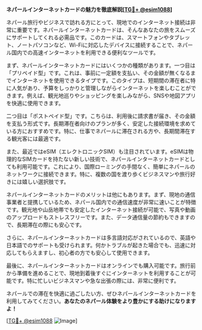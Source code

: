 **ネパールインターネットカードの魅力を徹底解説[[TG💪+ @esim1088](https://t.me/s/esim1088)]**

ネパール旅行やビジネスで訪れる方にとって、現地でのインターネット接続は非常に重要です。ネパールインターネットカードは、そんなあなたの旅をスムーズにサポートしてくれる必需品です。このカードは、スマートフォンやタブレット、ノートパソコンなど、Wi-Fiに対応したデバイスに接続することで、ネパール国内での高速インターネットを利用できる便利なツールです。

まず、ネパールインターネットカードにはいくつかの種類があります。一つ目は「プリペイド型」です。これは、事前に一定額を支払い、その金額が無くなるまでインターネットを使用できるタイプです。このタイプは、短期間の滞在者に特に人気があり、予算をしっかりと管理しながらインターネットを楽しむことができます。例えば、観光地巡りやショッピングを楽しみながら、SNSや地図アプリを快適に使用できます。

二つ目は「ポストペイド型」です。こちらは、利用後に請求書が届き、その金額を支払う形式です。長期滞在者向けのプランが多く、安定した接続環境を求めている方におすすめです。特に、仕事でネパールに滞在される方や、長期間滞在する観光客には最適です。

また、最近ではeSIM（エレクトロニックSIM）も注目されています。eSIMは物理的なSIMカードを持たない新しい技術で、ネパールインターネットカードとしても利用可能です。これにより、国際ローミングの手間なく、簡単にネパールのネットワークに接続できます。特に、複数の国を渡り歩くビジネスマンや旅行好きには嬉しい選択肢です。

ネパールインターネットカードのメリットは他にもあります。まず、現地の通信事業者と提携しているため、ネパール国内での通信速度が非常に速いことが特徴です。観光地や山岳地帯でも安定したインターネット接続が可能で、写真や動画のアップロードもストレスフリーです。また、データ通信量の節約もできますので、長期滞在の際にも安心です。

さらに、ネパールインターネットカードは多言語対応がされているので、英語や日本語でのサポートも受けられます。何かトラブルが起きた場合でも、迅速に対応してもらえますし、初心者の方でも安心して使用できます。

最後に、ネパールインターネットカードはオンラインでも購入可能です。旅行前から準備を進めることで、現地到着後すぐにインターネットを利用することが可能です。特に忙しいビジネスマンや急な出張の際には、非常に便利です。

ネパールでの滞在を快適に過ごしたい方、ぜひネパールインターネットカードを利用してみてください。**あなたのネパール体験をより豊かにする助けになりますよ！**

[[TG💪+ @esim1088](https://t.me/s/esim1088) ![Image](https://i.postimg.cc/Y0z9fWf4/image.png)]